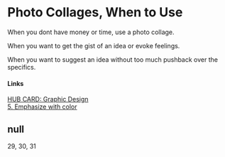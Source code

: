 # Photo Collages, When to Use

When you dont have money or time, use a photo collage. 

When you want to get the gist of an idea or evoke feelings. 

When you want to suggest an idea without too much pushback over the specifics. 

#### Links
[HUB CARD: Graphic Design](197_HUB__Graphic_Design_Tips.md)  
[5. Emphasize with color](5_Emphasize_with_Color.md)

## null

 29, 30, 31
